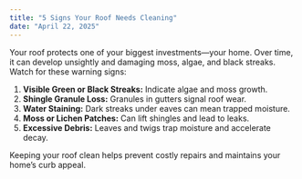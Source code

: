 ```yaml
---
title: "5 Signs Your Roof Needs Cleaning"
date: "April 22, 2025"
---
```


Your roof protects one of your biggest investments—your home. Over time, it can develop unsightly and damaging moss, algae, and black streaks. Watch for these warning signs:

1. **Visible Green or Black Streaks:** Indicate algae and moss growth.
2. **Shingle Granule Loss:** Granules in gutters signal roof wear.
3. **Water Staining:** Dark streaks under eaves can mean trapped moisture.
4. **Moss or Lichen Patches:** Can lift shingles and lead to leaks.
5. **Excessive Debris:** Leaves and twigs trap moisture and accelerate decay.

Keeping your roof clean helps prevent costly repairs and maintains your home’s curb appeal.
